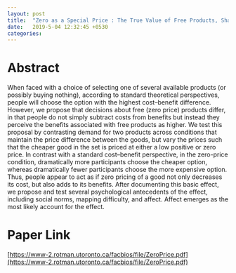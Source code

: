 ```yaml
---
layout: post
title:  "Zero as a Special Price : The True Value of Free Products, Shampanier et al. (2007)"
date:   2019-5-04 12:32:45 +0530
categories:
---
```

# Abstract

When faced with a choice of selecting one of several available products (or possibly buying nothing), according to standard theoretical perspectives, people will choose the option with the highest cost–benefit difference. However, we propose that decisions about free (zero price) products differ, in that people do not simply subtract costs from benefits but instead they perceive the benefits associated with free products as higher. We test this proposal by contrasting demand for two products across conditions that maintain the price difference between the goods, but vary the prices such that the cheaper good in the set is priced at either a low positive or zero price. In contrast with a standard cost–benefit perspective, in the zero-price condition, dramatically more participants choose the cheaper option, whereas dramatically fewer participants choose the more expensive option. Thus, people appear to act as if zero pricing of a good not only decreases its cost, but also adds to its benefits. After documenting this basic effect, we propose and test several psychological antecedents of the effect, including social norms, mapping difficulty, and affect. Affect emerges as the most likely account for the effect.

# Paper Link
[https://www-2.rotman.utoronto.ca/facbios/file/ZeroPrice.pdf](https://www-2.rotman.utoronto.ca/facbios/file/ZeroPrice.pdf)
